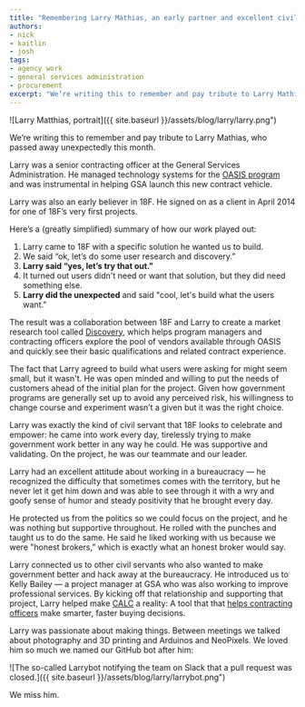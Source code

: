 ---title: "Remembering Larry Mathias, an early partner and excellent civil servant"authors:- nick- kaitlin- joshtags:- agency work- general services administration- procurementexcerpt: "We’re writing this to remember and pay tribute to Larry Mathias, who passed away unexpectedly this month. Larry was a senior contracting officer at the General Services Administration. He managed technology systems for the OASIS program and was instrumental in helping GSA launch this new contract vehicle. Larry was also an early believer in 18F."---
![Larry Matthias, portrait]({{ site.baseurl }}/assets/blog/larry/larry.png")

We’re writing this to remember and pay tribute to Larry Mathias, who passed away unexpectedly this month.

Larry was a senior contracting officer at the General Services Administration. He managed technology systems for the [OASIS program](https://www.gsa.gov/portal/category/104731) and was instrumental in helping GSA launch this new contract vehicle.

Larry was also an early believer in 18F. He signed on as a client in April 2014 for one of 18F’s very first projects.

Here’s a (greatly simplified) summary of how our work played out:

1. Larry came to 18F with a specific solution he wanted us to build.
2. We said “ok, let’s do some user research and discovery.”
3. **Larry said “yes, let’s try that out.”**
4. It turned out users didn't need or want that solution, but they did need something else.
5. **Larry did the unexpected** and said "cool, let's build what the users want."

The result was a collaboration between 18F and Larry to create a market research tool called [Discovery](https://discovery.gsa.gov/), which helps program managers and contracting officers explore the pool of vendors available through OASIS and quickly see their basic qualifications and related contract experience.

The fact that Larry agreed to build what users were asking for might seem small, but it wasn't. He was open minded and willing to put the needs of customers ahead of the initial plan for the project. Given how government programs are generally set up to avoid any perceived risk, his willingness to change course and experiment wasn’t a given but it was the right choice.

Larry was exactly the kind of civil servant that 18F looks to celebrate and empower: he came into work every day, tirelessly trying to make government work better in any way he could. He was supportive and validating. On the project, he was our teammate and our leader.

Larry had an excellent attitude about working in a bureaucracy — he recognized the difficulty that sometimes comes with the territory, but he never let it get him down and was able to see through it with a wry and goofy sense of humor and steady positivity that he brought every day.

He protected us from the politics so we could focus on the project, and he was nothing but supportive throughout. He rolled with the punches and taught us to do the same. He said he liked working with us because we were "honest brokers,” which is exactly what an honest broker would say.

Larry connected us to other civil servants who also wanted to make government better and hack away at the bureaucracy. He introduced us to Kelly Bailey — a project manager at GSA who was also working to improve professional services. By kicking off that relationship and supporting that project, Larry helped make [CALC](https://calc.gsa.gov) a reality: A tool that that [helps contracting officers](https://fcw.com/Blogs/Lectern/2016/01/kelman-CALC-labor-costs.aspx?m=1) make smarter, faster buying decisions.

Larry was passionate about making things. Between meetings we talked about photography and 3D printing and Arduinos and NeoPixels. We loved him so much we named our GitHub bot after him:

![The so-called Larrybot notifying the team on Slack that a pull request was closed.]({{ site.baseurl }}/assets/blog/larry/larrybot.png")

We miss him.
